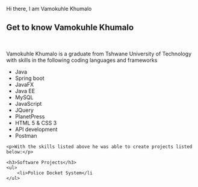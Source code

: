 Hi there, I am Vamokuhle Khumalo

<h2>Get to know Vamokuhle Khumalo</h2><br>
<p>Vamokuhle Khumalo is a graduate from Tshwane University of Technology with skills in the following coding languages and frameworks</p>
    <ul>
      <li>Java</li>
      <li>Spring boot</li>
      <li>JavaFX</li>
      <li>Java EE</li>
      <li>MySQL</li>
      <li>JavaScript</li>
      <li>JQuery</li>
      <li>PlanetPress</li>
      <li>HTML 5 & CSS 3</li>
      <li>API  development</li>
      <li>Postman</li>
    </ul>

    <p>With the skills listed above he was able to create projects listed below:</p>

    <h3>Software Projects</h3>
    <ul>
        <li>Police Docket System</li
    </ul>



<!--
**VamoK/VamoK** is a ✨ _special_ ✨ repository because its `README.md` (this file) appears on your GitHub profile.

Here are some ideas to get you started:

- 🔭 I’m currently working on ...
- 🌱 I’m currently learning ...
- 👯 I’m looking to collaborate on ...
- 🤔 I’m looking for help with ...
- 💬 Ask me about ...
- 📫 How to reach me: ...
- 😄 Pronouns: ...
- ⚡ Fun fact: ...
-->
